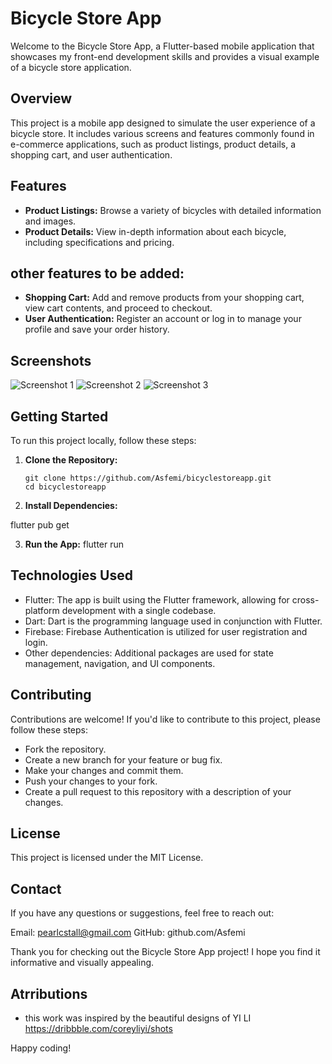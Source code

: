 # Bicycle Store App

Welcome to the Bicycle Store App, a Flutter-based mobile application that showcases my front-end development skills and provides a visual example of a bicycle store application.

## Overview

This project is a mobile app designed to simulate the user experience of a bicycle store. It includes various screens and features commonly found in e-commerce applications, such as product listings, product details, a shopping cart, and user authentication.

## Features

- **Product Listings:** Browse a variety of bicycles with detailed information and images.
- **Product Details:** View in-depth information about each bicycle, including specifications and pricing.

## other features to be added:

- **Shopping Cart:** Add and remove products from your shopping cart, view cart contents, and proceed to checkout.
- **User Authentication:** Register an account or log in to manage your profile and save your order history.

## Screenshots

![Screenshot 1](/screenshots/screenshot1.png)
![Screenshot 2](/screenshots/screenshot2.png)
![Screenshot 3](/screenshots/screenshot3.png)

## Getting Started

To run this project locally, follow these steps:

1. **Clone the Repository:**

   ```shell
   git clone https://github.com/Asfemi/bicyclestoreapp.git
   cd bicyclestoreapp

2. **Install Dependencies:**

  flutter pub get 

3. **Run the App:**
flutter run

## Technologies Used

- Flutter: The app is built using the Flutter framework, allowing for cross-platform development with a single codebase.
- Dart: Dart is the programming language used in conjunction with Flutter.
- Firebase: Firebase Authentication is utilized for user registration and login.
- Other dependencies: Additional packages are used for state management, navigation, and UI components.

## Contributing
Contributions are welcome! If you'd like to contribute to this project, please follow these steps:

- Fork the repository.
- Create a new branch for your feature or bug fix.
- Make your changes and commit them.
- Push your changes to your fork.
- Create a pull request to this repository with a description of your changes.

## License
This project is licensed under the MIT License.

## Contact
If you have any questions or suggestions, feel free to reach out:

Email: pearlcstall@gmail.com
GitHub: github.com/Asfemi

Thank you for checking out the Bicycle Store App project! I hope you find it informative and visually appealing.

## Atrributions
- this work was inspired by the beautiful designs of YI LI
https://dribbble.com/coreyliyi/shots

Happy coding!